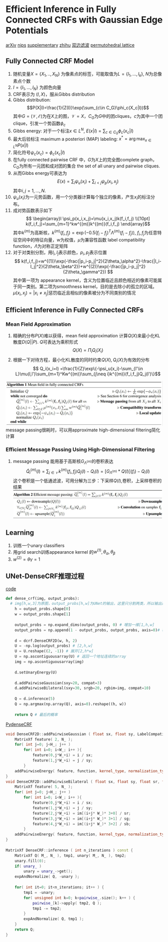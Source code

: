 # Efficient Inference in Fully Connected CRFs with Gaussian Edge Potentials
[arXiv](https://arxiv.org/abs/1210.5644)
[nips](https://papers.nips.cc/paper/4296-efficient-inference-in-fully-connected-crfs-with-gaussian-edge-potentials.pdf)
[supplementary](http://vladlen.info/papers/densecrf-supplementary.pdf)
[zhihu](https://zhuanlan.zhihu.com/p/22464586)
[双边滤波](https://www.cnblogs.com/walccott/p/4957108.html)
[permutohedral lattice](https://blog.csdn.net/xuanwu_yan/article/details/7962508)

## Fully Connected CRF Model
1. 随机变量$X=\{X_1,..,X_N\}$ 为像素点的标签，可能取值为$L=\{l_1,...,l_k\}$, $N$为总像素点个数
2. $I=\{I_1,...,I_N\}$ 为颜色向量
3. CRF表示为 $(I,X)$，服从Gibbs distribution
4. Gibbs distribution:
$$P(X|I)=\frac{1}{Z(I)}\exp(\sum_{c\in C_G}\phi_c(X_c|I))$$
其中$G=(\mathcal V,\mathcal E)$为在$X$上的图，$\mathcal V=X$，$C_G$为$G$中的团cliques，$c$为其中一个团clique，引发一个势函数$\phi_c$
5. Gibbs energy: 对于一个标注$x\in L^N$, $E(x|I)=\sum_{c\in C_G}\phi_c(x_c|I)$
6. 最大后验标注 maximum a posteriori (MAP) labeling: $x^* =\arg\max_{x\in L^N}P(x|I)$
7. 简化符号$\psi_c(x_c)=\phi_c(x_c|I)$
8. 在fully connected pairwise CRF 中，$G$为$X$上的完全图complete graph，$C_G$为所有一元团和成对团的集合 the set of all unary and pairwise cliques.
9. 从而Gibbs energy可表达为
$$ E(x)=\sum_i\psi_u(x_i)+\sum_{i<j}\psi_p(x_i,x_j) $$
其中$i,j=1,...,N$.
10. $\psi_u(x_i)$为一元势函数，用一个分类器计算每个独立的像素，产生$x_i$的标注分布。
11. 成对势函数表示如下
$$ \begin{array}l
\psi_p(x_i,x_j)=\mu(x_i,x_j)k(f_i,f_j) \\[10pt]
k(f_i,f_j)=\sum_{m=1}^kw^{(m)}k^{(m)}(f_i,f_j)
\end{array}$$
其中$k^{(m)}$为高斯核，$k^{(m)}(f_i,f_j)=\exp(-0.5(f_i-f_j)^T\Lambda^{(m)}(f_i-f_j))$, $f_i,f_j$为任意特征空间中的特征向量，$w$为权值，$\mu$为兼容性函数 label compatibility function，$\Lambda$为对称正定矩阵
12. 对于对类别分割，用$I_i,I_j$表示颜色，$p_i,p_j$表示位置
$$ k(f_i,f_j)=w^{(1)}\exp(-\frac{|p_i-p_j|^2}{2\theta_\alpha^2}-\frac{|I_i-I_j|^2}{2\theta_\beta^2})+w^{(2)}\exp(-\frac{|p_i-p_j|^2}{2\theta_\gamma^2}) $$
其中第一项为 appearance kernel，含义为位置临近且颜色相近的像素可能属于同一类别。第二项为smoothness kernel，目的是去除小的孤立的区域。$\mu(x_i,x_j)=|x_i\neq x_j|$惩罚临近且相似的像素被分为不同类别的情况

## Efficient Inference in Fully Connected CRFs
### Mean Field Approximation
1. 精确的分布$P(X)$难以获得，mean field approximation 计算$Q(X)$来最小化KL散度$D(Q||P)$. $Q$可表达为乘积形式
$$Q(X)=\Pi_iQ_i(X_i)$$
2. 根据一下对待方程，最小化KL散度的同时约束$Q(X),Q_i(X)$为有效的分布
$$ Q_i(x_i=l) =\frac{1}{Z}\exp\{-\psi_u(x_i)-\sum_{l'\in L}\mu(l,l')\sum_{m=1}^Kw^{(m)}\sum_{j\neq i}k^{(m)}(f_i,f_j)Q_j(l')\}$$

![MFCRF](./.assets/MFCRF.jpg)
message passing很耗时，可以用approximate high-dimensional filtering简化计算

### Efficient Message Passing Using High-Dimensional Filtering
1. message passing 能用基于高斯核$G_{\Lambda^{(m)}}$的卷积表达
$$ \widetilde Q^{(m)}_i(l)=\sum_{j\in\mathcal V}k^{(m)}(f_i,f_j)Q_j(l)-Q_i(l)=[G_{\Lambda^{(m)}}* Q(l)] (f_i)-Q_i(l) $$
这个卷积是一个低通滤波，可用分解为三步：下采样$Q(l)$,卷积，上采样卷积的结果
![EMP](./.assets/EMP.jpg)

## Learning
1. 训练一个unary classifiers
2. 用grid search训练appearance kernel 的$w^{(1)},\theta_\alpha,\theta_\beta$
3. $w^{(2)}=\theta\gamma=1$

## UNet-DenseCRF推理过程
[code](https://github.com/milesial/Pytorch-UNet)
```py
def dense_crf(img, output_probs):
  # img[h,w,3]为原图，output_probs[h,w]为UNet的输出，这里只分割两类，所以输出通道为1
    h = output_probs.shape[0]
    w = output_probs.shape[1]

    output_probs = np.expand_dims(output_probs, 0) # 增加一维[1,h,w]
    output_probs = np.append(1 - output_probs, output_probs, axis=0)# 构建2通道分割图[2,h,w]

    d = dcrf.DenseCRF2D(w, h, 2)
    U = -np.log(output_probs) # [2,h,w]
    U = U.reshape((2, -1)) # 展开[2,h*w]
    U = np.ascontiguousarray(U) # 返回一个地址连续的array
    img = np.ascontiguousarray(img)

    d.setUnaryEnergy(U)

    d.addPairwiseGaussian(sxy=20, compat=3)
    d.addPairwiseBilateral(sxy=30, srgb=20, rgbim=img, compat=10)

    Q = d.inference(5)
    Q = np.argmax(np.array(Q), axis=0).reshape((h, w))

    return Q # 最后的概率
```

[PydenseCRF](https://github.com/lucasb-eyer/pydensecrf/blob/master/pydensecrf/densecrf/src/densecrf.cpp)

```cpp
void DenseCRF2D::addPairwiseGaussian ( float sx, float sy, LabelCompatibility * function, KernelType kernel_type, NormalizationType normalization_type ) {
	MatrixXf feature( 2, N_ );
	for( int j=0; j<H_; j++ )
		for( int i=0; i<W_; i++ ){
			feature(0,j*W_+i) = i / sx;
			feature(1,j*W_+i) = j / sy;
		}
	addPairwiseEnergy( feature, function, kernel_type, normalization_type );
}
void DenseCRF2D::addPairwiseBilateral ( float sx, float sy, float sr, float sg, float sb, const unsigned char* im, LabelCompatibility * function, KernelType kernel_type, NormalizationType normalization_type ) {
	MatrixXf feature( 5, N_ );
	for( int j=0; j<H_; j++ )
		for( int i=0; i<W_; i++ ){
			feature(0,j*W_+i) = i / sx;
			feature(1,j*W_+i) = j / sy;
			feature(2,j*W_+i) = im[(i+j* W_)* 3+0] / sr;
			feature(3,j*W_+i) = im[(i+j* W_)* 3+1] / sg;
			feature(4,j*W_+i) = im[(i+j* W_)* 3+2] / sb;
		}
	addPairwiseEnergy( feature, function, kernel_type, normalization_type );
}

MatrixXf DenseCRF::inference ( int n_iterations ) const {
	MatrixXf Q( M_, N_ ), tmp1, unary( M_, N_ ), tmp2;
	unary.fill(0);
	if( unary_ )
		unary = unary_->get();
	expAndNormalize( Q, -unary );

	for( int it=0; it<n_iterations; it++ ) {
		tmp1 = -unary;
		for( unsigned int k=0; k<pairwise_.size(); k++ ) {
			pairwise_[k]->apply( tmp2, Q );
			tmp1 -= tmp2;
		}
		expAndNormalize( Q, tmp1 );
	}
	return Q;
}
```
